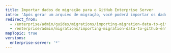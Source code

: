 ```yaml
---
title: Importar dados de migração para o GitHub Enterprise Server
intro: 'Após gerar um arquivo de migração, você poderá importar os dados para a sua instância de destino do {% data variables.product.prodname_ghe_server %}. Antes de aplicar as alterações permanentemente na instância de destino, será possível revisá-las para resolver possíveis conflitos.'
redirect_from:
  - /enterprise/admin/guides/migrations/importing-migration-data-to-github-enterprise/
  - /enterprise/admin/migrations/importing-migration-data-to-github-enterprise-server
mapTopic: true
versions:
  enterprise-server: '*'
---
```


